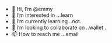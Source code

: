 - 👋 Hi, I’m @emmy
- 👀 I’m interested in ...learn
- 🌱 I’m currently learning ..not.
- 💞️ I’m looking to collaborate on ..wallet .
- 📫 How to reach me ...email

<!---
ayooopolo/ayooopolo is a ✨ special ✨ repository because its `README.md` (this file) appears on your GitHub profile.
You can click the Preview link to take a look at your changes.
--->
